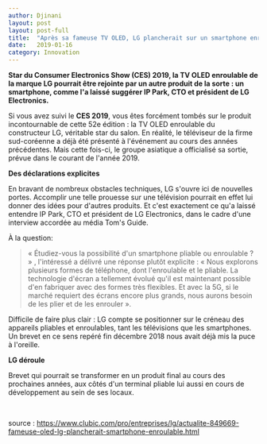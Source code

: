 ```yaml
---
author: Djinani
layout: post
layout: post-full
title:  "Après sa fameuse TV OLED, LG plancherait sur un smartphone enroulable"
date:   2019-01-16
category: Innovation
---
```


**Star du Consumer Electronics Show (CES) 2019, la TV OLED enroulable de la marque LG pourrait être rejointe par un autre produit de la sorte : un smartphone, comme l'a laissé suggérer IP Park, CTO et président de LG Electronics.**

Si vous avez suivi le **CES 2019**, vous êtes forcément tombés sur le produit incontournable de cette 52e édition : la TV OLED enroulable du constructeur LG, véritable star du salon. En réalité, le téléviseur de la firme sud-coréenne a déjà été présenté à l'événement au cours des années précédentes. Mais cette fois-ci, le groupe asiatique a officialisé sa sortie, prévue dans le courant de l'année 2019.

**Des déclarations explicites**

En bravant de nombreux obstacles techniques, LG s'ouvre ici de nouvelles portes. Accomplir une telle prouesse sur une télévision pourrait en effet lui donner des idées pour d'autres produits. Et c'est exactement ce qu'a laissé entendre IP Park, CTO et président de LG Electronics, dans le cadre d'une interview accordée au média Tom's Guide.

À la question:
>« Étudiez-vous la possibilité d'un smartphone pliable ou enroulable ? »
, l'intéressé a délivré une réponse plutôt explicite :
>« Nous explorons plusieurs formes de téléphone, dont l'enroulable et le pliable. La technologie d'écran a tellement évolué qu'il est maintenant possible d'en fabriquer avec des formes très flexibles. Et avec la 5G, si le marché requiert des écrans encore plus grands, nous aurons besoin de les plier et de les enrouler ».

Difficile de faire plus clair : LG compte se positionner sur le créneau des appareils pliables et enroulables, tant les télévisions que les smartphones. Un brevet en ce sens repéré fin décembre 2018 nous avait déjà mis la puce à l'oreille.

**LG déroule**

Brevet qui pourrait se transformer en un produit final au cours des prochaines années, aux côtés d'un terminal pliable lui aussi en cours de développement au sein de ses locaux.

<br/>

source : <https://www.clubic.com/pro/entreprises/lg/actualite-849669-fameuse-oled-lg-plancherait-smartphone-enroulable.html>
